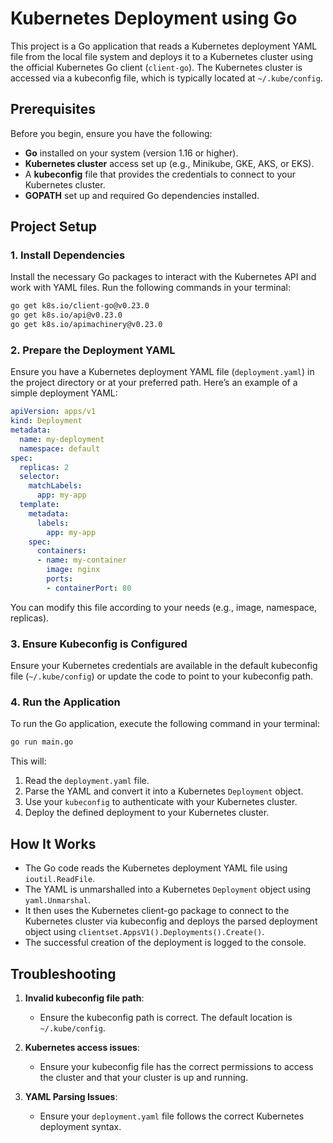 # Kubernetes Deployment using Go

This project is a Go application that reads a Kubernetes deployment YAML file from the local file system and deploys it to a Kubernetes cluster using the official Kubernetes Go client (`client-go`). The Kubernetes cluster is accessed via a kubeconfig file, which is typically located at `~/.kube/config`.

## Prerequisites

Before you begin, ensure you have the following:
- **Go** installed on your system (version 1.16 or higher).
- **Kubernetes cluster** access set up (e.g., Minikube, GKE, AKS, or EKS).
- A **kubeconfig** file that provides the credentials to connect to your Kubernetes cluster.
- **GOPATH** set up and required Go dependencies installed.

## Project Setup

### 1. Install Dependencies

Install the necessary Go packages to interact with the Kubernetes API and work with YAML files. Run the following commands in your terminal:

```bash
go get k8s.io/client-go@v0.23.0
go get k8s.io/api@v0.23.0
go get k8s.io/apimachinery@v0.23.0
```

### 2. Prepare the Deployment YAML

Ensure you have a Kubernetes deployment YAML file (`deployment.yaml`) in the project directory or at your preferred path. Here’s an example of a simple deployment YAML:

```yaml
apiVersion: apps/v1
kind: Deployment
metadata:
  name: my-deployment
  namespace: default
spec:
  replicas: 2
  selector:
    matchLabels:
      app: my-app
  template:
    metadata:
      labels:
        app: my-app
    spec:
      containers:
      - name: my-container
        image: nginx
        ports:
        - containerPort: 80
```

You can modify this file according to your needs (e.g., image, namespace, replicas).

### 3. Ensure Kubeconfig is Configured

Ensure your Kubernetes credentials are available in the default kubeconfig file (`~/.kube/config`) or update the code to point to your kubeconfig path.

### 4. Run the Application

To run the Go application, execute the following command in your terminal:

```bash
go run main.go
```

This will:
1. Read the `deployment.yaml` file.
2. Parse the YAML and convert it into a Kubernetes `Deployment` object.
3. Use your `kubeconfig` to authenticate with your Kubernetes cluster.
4. Deploy the defined deployment to your Kubernetes cluster.

## How It Works

- The Go code reads the Kubernetes deployment YAML file using `ioutil.ReadFile`.
- The YAML is unmarshalled into a Kubernetes `Deployment` object using `yaml.Unmarshal`.
- It then uses the Kubernetes client-go package to connect to the Kubernetes cluster via kubeconfig and deploys the parsed deployment object using `clientset.AppsV1().Deployments().Create()`.
- The successful creation of the deployment is logged to the console.

## Troubleshooting

1. **Invalid kubeconfig file path**:
   - Ensure the kubeconfig path is correct. The default location is `~/.kube/config`.
   
2. **Kubernetes access issues**:
   - Ensure your kubeconfig file has the correct permissions to access the cluster and that your cluster is up and running.

3. **YAML Parsing Issues**:
   - Ensure your `deployment.yaml` file follows the correct Kubernetes deployment syntax.



